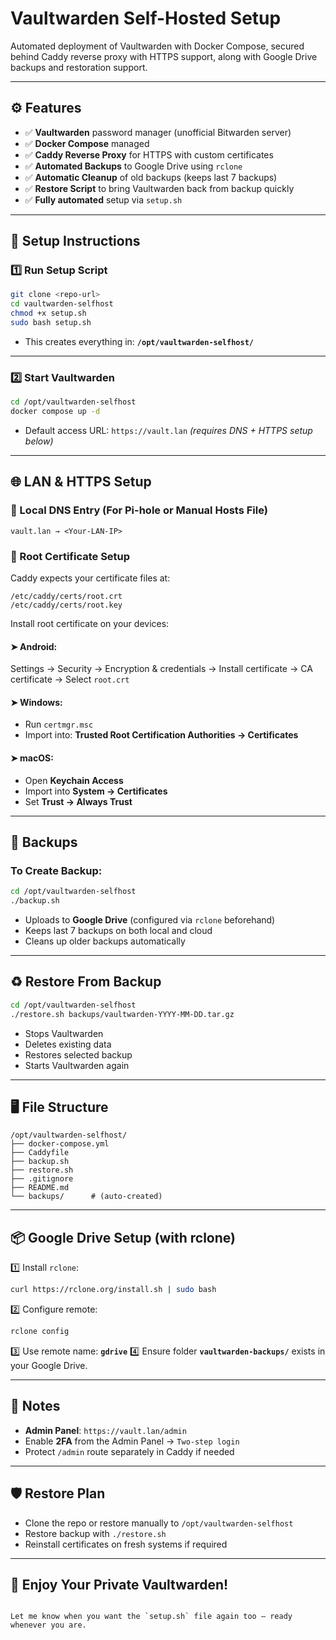 # Vaultwarden Self-Hosted Setup

Automated deployment of Vaultwarden with Docker Compose, secured behind Caddy reverse proxy with HTTPS support, along with Google Drive backups and restoration support.

---

## ⚙️ Features

- ✅ **Vaultwarden** password manager (unofficial Bitwarden server)
- ✅ **Docker Compose** managed
- ✅ **Caddy Reverse Proxy** for HTTPS with custom certificates
- ✅ **Automated Backups** to Google Drive using `rclone`
- ✅ **Automatic Cleanup** of old backups (keeps last 7 backups)
- ✅ **Restore Script** to bring Vaultwarden back from backup quickly
- ✅ **Fully automated** setup via `setup.sh`

---

## 🏁 Setup Instructions

### 1️⃣ Run Setup Script

```bash
git clone <repo-url>
cd vaultwarden-selfhost
chmod +x setup.sh
sudo bash setup.sh
```

- This creates everything in:
  **`/opt/vaultwarden-selfhost/`**

---

### 2️⃣ Start Vaultwarden

```bash
cd /opt/vaultwarden-selfhost
docker compose up -d
```

- Default access URL: `https://vault.lan` _(requires DNS + HTTPS setup below)_

---

## 🌐 LAN & HTTPS Setup

### 🔗 Local DNS Entry (For Pi-hole or Manual Hosts File)

```
vault.lan → <Your-LAN-IP>
```

### 📜 Root Certificate Setup

Caddy expects your certificate files at:

```
/etc/caddy/certs/root.crt
/etc/caddy/certs/root.key
```

Install root certificate on your devices:

#### ➤ Android:

Settings → Security → Encryption & credentials → Install certificate → CA certificate → Select `root.crt`

#### ➤ Windows:

- Run `certmgr.msc`
- Import into: **Trusted Root Certification Authorities → Certificates**

#### ➤ macOS:

- Open **Keychain Access**
- Import into **System → Certificates**
- Set **Trust → Always Trust**

---

## 💾 Backups

### To Create Backup:

```bash
cd /opt/vaultwarden-selfhost
./backup.sh
```

- Uploads to **Google Drive** (configured via `rclone` beforehand)
- Keeps last 7 backups on both local and cloud
- Cleans up older backups automatically

---

## ♻️ Restore From Backup

```bash
cd /opt/vaultwarden-selfhost
./restore.sh backups/vaultwarden-YYYY-MM-DD.tar.gz
```

- Stops Vaultwarden
- Deletes existing data
- Restores selected backup
- Starts Vaultwarden again

---

## 🖥️ File Structure

```
/opt/vaultwarden-selfhost/
├── docker-compose.yml
├── Caddyfile
├── backup.sh
├── restore.sh
├── .gitignore
├── README.md
└── backups/      # (auto-created)
```

---

## 📦 Google Drive Setup (with rclone)

1️⃣ Install `rclone`:

```bash
curl https://rclone.org/install.sh | sudo bash
```

2️⃣ Configure remote:

```bash
rclone config
```

3️⃣ Use remote name: **`gdrive`**
4️⃣ Ensure folder **`vaultwarden-backups/`** exists in your Google Drive.

---

## 📝 Notes

- **Admin Panel**: `https://vault.lan/admin`
- Enable **2FA** from the Admin Panel → `Two-step login`
- Protect `/admin` route separately in Caddy if needed

---

## 🛡️ Restore Plan

- Clone the repo or restore manually to `/opt/vaultwarden-selfhost`
- Restore backup with `./restore.sh`
- Reinstall certificates on fresh systems if required

---

## 🚀 Enjoy Your Private Vaultwarden!

```

Let me know when you want the `setup.sh` file again too — ready whenever you are.
```
